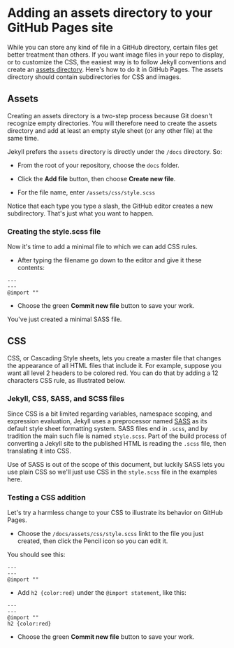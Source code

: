 # Adding an assets directory to your GitHub Pages site

While you can store any kind of file in a GitHub directory, certain files get better treatment than others.
If you want image files in your repo to display, or to customize the CSS, the easiest way is to follow 
Jekyll conventions and create an [assets directory](https://jekyllrb.com/docs/step-by-step/07-assets/).
Here's how to do it in GitHub Pages. The assets directory should contain subdirectories for CSS and images.

## Assets

Creating an assets directory is a two-step process because Git doesn't recognize empty directories.
You will therefore need to create the assets directory and add at least an empty style sheet (or any other file)
at the same time.

Jekyll prefers the `assets` directory  is directly under the `/docs` directory. So:

* From the root of your repository, choose the `docs` folder.

* Click the **Add file** button, then choose **Create new file**.

* For the file name, enter `/assets/css/style.scss`

Notice that each type you type a slash, the GitHub editor creates a new subdirectory. That's 
just what you want to happen.

### Creating the style.scss file

Now it's time to add a minimal file to which we can add CSS rules.

* After typing the filename go down to the editor and give it these contents:

```
---
---
@import ""
```

* Choose the green **Commit new file** button to save your work.

You've just created a minimal SASS file.

## CSS

CSS, or Cascading Style sheets, lets you create a master file that changes the appearance of all
HTML files that include it. For example, suppose you want all level 2 headers to be colored red.
You can do that by adding a 12 characters CSS rule, as illustrated below.

### Jekyll, CSS, SASS, and SCSS files

Since CSS is a bit limited regarding variables, namespace scoping, and expression evaluation, Jekyll uses
a preprocessor named [SASS](https://sass-lang.com/guide) as its default style sheet formatting system.
SASS files end in `.scss`, and by tradition the main such file is named `style.scss`. Part of the build
process of converting a Jekyll site to the published HTML is reading the `.scss` file, then translating it into CSS. 

Use of SASS is out of the scope of this document, but luckily SASS lets you use plain CSS so we'll just
use CSS in the `style.scss` file in the examples here.

### Testing a CSS addition

Let's try a harmless change to your CSS to illustrate its behavior on GitHub Pages.

* Choose the `/docs/assets/css/style.scss` linkt to the file you just created, then click the Pencil icon so you can edit it.

You should see this:

```
---
---
@import ""
```

* Add `h2 {color:red}` under the `@import statement`, like this:

```
---
---
@import ""
h2 {color:red}
```
* Choose the green **Commit new file** button to save your work.





